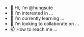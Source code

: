 - 👋 Hi, I’m @hungsute
- 👀 I’m interested in ...
- 🌱 I’m currently learning ...
- 💞️ I’m looking to collaborate on ...
- 📫 How to reach me ...

<!---
hungsute/hungsute is a ✨ special ✨ repository because its `README.md` (this file) appears on your GitHub profile.
You can click the Preview link to take a look at your changes.
--->
